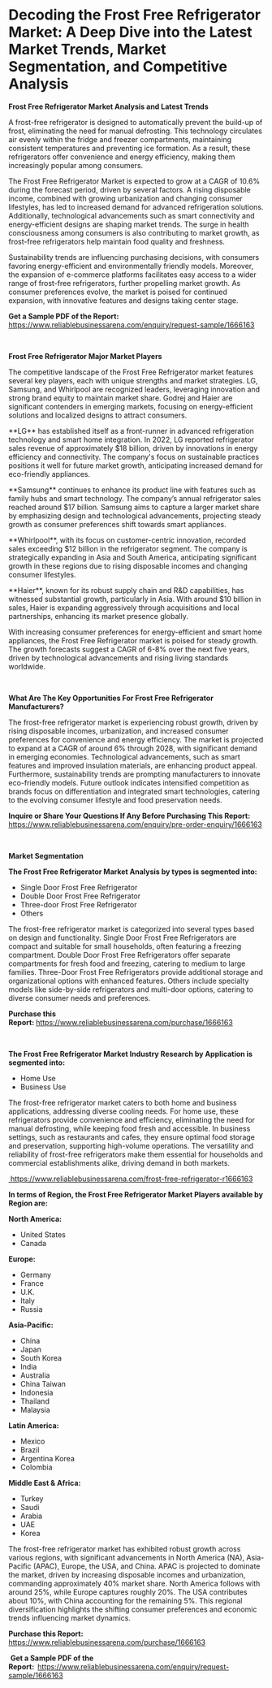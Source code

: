 <p><h1>Decoding the Frost Free Refrigerator Market: A Deep Dive into the Latest Market Trends, Market Segmentation, and Competitive Analysis</h1></p><p><strong>Frost Free Refrigerator Market Analysis and Latest Trends</strong></p>
<p><p>A frost-free refrigerator is designed to automatically prevent the build-up of frost, eliminating the need for manual defrosting. This technology circulates air evenly within the fridge and freezer compartments, maintaining consistent temperatures and preventing ice formation. As a result, these refrigerators offer convenience and energy efficiency, making them increasingly popular among consumers.</p><p>The Frost Free Refrigerator Market is expected to grow at a CAGR of 10.6% during the forecast period, driven by several factors. A rising disposable income, combined with growing urbanization and changing consumer lifestyles, has led to increased demand for advanced refrigeration solutions. Additionally, technological advancements such as smart connectivity and energy-efficient designs are shaping market trends. The surge in health consciousness among consumers is also contributing to market growth, as frost-free refrigerators help maintain food quality and freshness.</p><p>Sustainability trends are influencing purchasing decisions, with consumers favoring energy-efficient and environmentally friendly models. Moreover, the expansion of e-commerce platforms facilitates easy access to a wider range of frost-free refrigerators, further propelling market growth. As consumer preferences evolve, the market is poised for continued expansion, with innovative features and designs taking center stage.</p></p>
<p><strong>Get a Sample PDF of the Report:&nbsp;</strong> <a href="https://www.reliablebusinessarena.com/enquiry/request-sample/1666163?utm_campaign=3316&utm_medium=2&utm_source=Github&utm_content=ia&utm_term=17042025&utm_id=frost-free-refrigerator">https://www.reliablebusinessarena.com/enquiry/request-sample/1666163</a></p>
<p>&nbsp;</p>
<p><strong>Frost Free Refrigerator Major Market Players</strong></p>
<p><p>The competitive landscape of the Frost Free Refrigerator market features several key players, each with unique strengths and market strategies. LG, Samsung, and Whirlpool are recognized leaders, leveraging innovation and strong brand equity to maintain market share. Godrej and Haier are significant contenders in emerging markets, focusing on energy-efficient solutions and localized designs to attract consumers.</p><p>**LG** has established itself as a front-runner in advanced refrigeration technology and smart home integration. In 2022, LG reported refrigerator sales revenue of approximately $18 billion, driven by innovations in energy efficiency and connectivity. The company's focus on sustainable practices positions it well for future market growth, anticipating increased demand for eco-friendly appliances.</p><p>**Samsung** continues to enhance its product line with features such as family hubs and smart technology. The company’s annual refrigerator sales reached around $17 billion. Samsung aims to capture a larger market share by emphasizing design and technological advancements, projecting steady growth as consumer preferences shift towards smart appliances.</p><p>**Whirlpool**, with its focus on customer-centric innovation, recorded sales exceeding $12 billion in the refrigerator segment. The company is strategically expanding in Asia and South America, anticipating significant growth in these regions due to rising disposable incomes and changing consumer lifestyles.</p><p>**Haier**, known for its robust supply chain and R&D capabilities, has witnessed substantial growth, particularly in Asia. With around $10 billion in sales, Haier is expanding aggressively through acquisitions and local partnerships, enhancing its market presence globally.</p><p>With increasing consumer preferences for energy-efficient and smart home appliances, the Frost Free Refrigerator market is poised for steady growth. The growth forecasts suggest a CAGR of 6-8% over the next five years, driven by technological advancements and rising living standards worldwide.</p></p>
<p>&nbsp;</p>
<p><strong>What Are The Key Opportunities For Frost Free Refrigerator Manufacturers?</strong></p>
<p><p>The frost-free refrigerator market is experiencing robust growth, driven by rising disposable incomes, urbanization, and increased consumer preferences for convenience and energy efficiency. The market is projected to expand at a CAGR of around 6% through 2028, with significant demand in emerging economies. Technological advancements, such as smart features and improved insulation materials, are enhancing product appeal. Furthermore, sustainability trends are prompting manufacturers to innovate eco-friendly models. Future outlook indicates intensified competition as brands focus on differentiation and integrated smart technologies, catering to the evolving consumer lifestyle and food preservation needs.</p></p>
<p><strong>Inquire or Share Your Questions If Any Before Purchasing This Report:</strong> <a href="https://www.reliablebusinessarena.com/enquiry/pre-order-enquiry/1666163?utm_campaign=3316&utm_medium=2&utm_source=Github&utm_content=ia&utm_term=17042025&utm_id=frost-free-refrigerator">https://www.reliablebusinessarena.com/enquiry/pre-order-enquiry/1666163</a></p>
<p>&nbsp;</p>
<p><strong>Market Segmentation</strong></p>
<p><strong>The Frost Free Refrigerator Market Analysis by types is segmented into:</strong></p>
<p><ul><li>Single Door Frost Free Refrigerator</li><li>Double Door Frost Free Refrigerator</li><li>Three-door Frost Free Refrigerator</li><li>Others</li></ul></p>
<p><p>The frost-free refrigerator market is categorized into several types based on design and functionality. Single Door Frost Free Refrigerators are compact and suitable for small households, often featuring a freezing compartment. Double Door Frost Free Refrigerators offer separate compartments for fresh food and freezing, catering to medium to large families. Three-Door Frost Free Refrigerators provide additional storage and organizational options with enhanced features. Others include specialty models like side-by-side refrigerators and multi-door options, catering to diverse consumer needs and preferences.</p></p>
<p><strong>Purchase this Report:&nbsp;</strong><a href="https://www.reliablebusinessarena.com/purchase/1666163?utm_campaign=3316&utm_medium=2&utm_source=Github&utm_content=ia&utm_term=17042025&utm_id=frost-free-refrigerator">https://www.reliablebusinessarena.com/purchase/1666163</a></p>
<p>&nbsp;</p>
<p><strong>The Frost Free Refrigerator Market Industry Research by Application is segmented into:</strong></p>
<p><ul><li>Home Use</li><li>Business Use</li></ul></p>
<p><p>The frost-free refrigerator market caters to both home and business applications, addressing diverse cooling needs. For home use, these refrigerators provide convenience and efficiency, eliminating the need for manual defrosting, while keeping food fresh and accessible. In business settings, such as restaurants and cafes, they ensure optimal food storage and preservation, supporting high-volume operations. The versatility and reliability of frost-free refrigerators make them essential for households and commercial establishments alike, driving demand in both markets.</p></p>
<p><a href="https://www.reliablebusinessarena.com/frost-free-refrigerator-r1666163?utm_campaign=3316&utm_medium=2&utm_source=Github&utm_content=ia&utm_term=17042025&utm_id=frost-free-refrigerator">&nbsp;https://www.reliablebusinessarena.com/frost-free-refrigerator-r1666163</a></p>
<p><strong>In terms of Region, the Frost Free Refrigerator Market Players available by Region are:</strong></p>
<p>
    <p> <strong> North America: </strong>
        <ul>
            <li>United States</li>
            <li>Canada</li>
        </ul>
        </p> 
    <p> <strong> Europe: </strong>
        <ul>
            <li>Germany</li>
            <li>France</li>
            <li>U.K.</li>
            <li>Italy</li>
            <li>Russia</li>
        </ul>
        </p> 
    <p> <strong> Asia-Pacific: </strong>
        <ul>
            <li>China</li>
            <li>Japan</li>
            <li>South Korea</li>
            <li>India</li>
            <li>Australia</li>
            <li>China Taiwan</li>
            <li>Indonesia</li>
            <li>Thailand</li>
            <li>Malaysia</li>
        </ul>
        </p> 
    <p> <strong> Latin America: </strong>
        <ul>
            <li>Mexico</li>
            <li>Brazil</li>
            <li>Argentina Korea</li>
            <li>Colombia</li>
        </ul>
        </p> 
    <p> <strong> Middle East & Africa: </strong>
        <ul>
            <li>Turkey</li>
            <li>Saudi</li>
            <li>Arabia</li>
            <li>UAE</li>
            <li>Korea</li>
        </ul>
    </p>
    </p>
<p><p>The frost-free refrigerator market has exhibited robust growth across various regions, with significant advancements in North America (NA), Asia-Pacific (APAC), Europe, the USA, and China. APAC is projected to dominate the market, driven by increasing disposable incomes and urbanization, commanding approximately 40% market share. North America follows with around 25%, while Europe captures roughly 20%. The USA contributes about 10%, with China accounting for the remaining 5%. This regional diversification highlights the shifting consumer preferences and economic trends influencing market dynamics.</p></p>
<p><strong>Purchase this Report: </strong><a href="https://www.reliablebusinessarena.com/purchase/1666163?utm_campaign=3316&utm_medium=2&utm_source=Github&utm_content=ia&utm_term=17042025&utm_id=frost-free-refrigerator">https://www.reliablebusinessarena.com/purchase/1666163</a></p>
<p>&nbsp;<strong>Get a Sample PDF of the Report:&nbsp;&nbsp;</strong><a href="https://www.reliablebusinessarena.com/enquiry/request-sample/1666163?utm_campaign=3316&utm_medium=2&utm_source=Github&utm_content=ia&utm_term=17042025&utm_id=frost-free-refrigerator">https://www.reliablebusinessarena.com/enquiry/request-sample/1666163</a></p>
<p><strong></strong></p>
<p><p></p><p></p><p></p></p>
